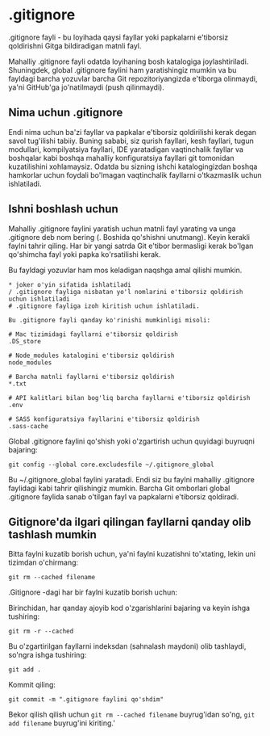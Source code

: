 # .gitignore

.gitignore fayli - bu loyihada qaysi fayllar yoki papkalarni e'tiborsiz qoldirishni Gitga bildiradigan matnli fayl.

Mahalliy .gitignore fayli odatda loyihaning bosh katalogiga joylashtiriladi. Shuningdek, global .gitignore faylini ham yaratishingiz mumkin va bu fayldagi barcha yozuvlar barcha Git repozitoriyangizda e'tiborga olinmaydi, ya'ni GitHub'ga jo'natilmaydi (push qilinmaydi).

## Nima uchun .gitignore

Endi nima uchun ba'zi fayllar va papkalar e'tiborsiz qoldirilishi kerak degan savol tug'ilishi tabiiy. Buning sababi, siz qurish fayllari, kesh fayllari, tugun modullari, kompilyatsiya fayllari, IDE yaratadigan vaqtinchalik fayllar va boshqalar kabi boshqa mahalliy konfiguratsiya fayllari git tomonidan kuzatilishini xohlamaysiz. Odatda bu sizning ishchi katalogingizdan boshqa hamkorlar uchun foydali bo'lmagan vaqtinchalik fayllarni o'tkazmaslik uchun ishlatiladi.

## Ishni boshlash uchun

Mahalliy .gitignore faylini yaratish uchun matnli fayl yarating va unga .gitignore deb nom bering (. Boshida qo'shishni unutmang). Keyin kerakli faylni tahrir qiling. Har bir yangi satrda Git e'tibor bermasligi kerak bo'lgan qo'shimcha fayl yoki papka ko'rsatilishi kerak.

Bu fayldagi yozuvlar ham mos keladigan naqshga amal qilishi mumkin.

```
* joker o'yin sifatida ishlatiladi
/ .gitignore fayliga nisbatan yo'l nomlarini e'tiborsiz qoldirish uchun ishlatiladi
# .gitignore fayliga izoh kiritish uchun ishlatiladi.

Bu .gitignore fayli qanday ko'rinishi mumkinligi misoli:

# Mac tizimidagi fayllarni e'tiborsiz qoldirish
.DS_store

# Node_modules katalogini e'tiborsiz qoldirish
node_modules

# Barcha matnli fayllarni e'tiborsiz qoldirish
*.txt

# API kalitlari bilan bog'liq barcha fayllarni e'tiborsiz qoldirish
.env

# SASS konfiguratsiya fayllarini e'tiborsiz qoldirish
.sass-cache

```

Global .gitignore faylini qo'shish yoki o'zgartirish uchun quyidagi buyruqni bajaring:

```
git config --global core.excludesfile ~/.gitignore_global

```

Bu ~/.gitignore_global faylini yaratadi. Endi siz bu faylni mahalliy .gitignore faylidagi kabi tahrir qilishingiz mumkin. Barcha Git omborlari global .gitignore faylida sanab o'tilgan fayl va papkalarni e'tiborsiz qoldiradi.

## Gitignore'da ilgari qilingan fayllarni qanday olib tashlash mumkin

Bitta faylni kuzatib borish uchun, ya'ni faylni kuzatishni to'xtating, lekin uni tizimdan o'chirmang:

```
git rm --cached filename
```

.Gitignore -dagi har bir faylni kuzatib borish uchun:

Birinchidan, har qanday ajoyib kod o'zgarishlarini bajaring va keyin ishga tushiring:

```
git rm -r --cached
```

Bu o'zgartirilgan fayllarni indeksdan (sahnalash maydoni) olib tashlaydi, so'ngra ishga tushiring:

```
git add .
```

Kommit qiling:

```
git commit -m ".gitignore faylini qo'shdim"
```

Bekor qilish qilish uchun `git rm --cached filename` buyrug'idan so'ng, `git add filename` buyrug'ini kiriting.'
